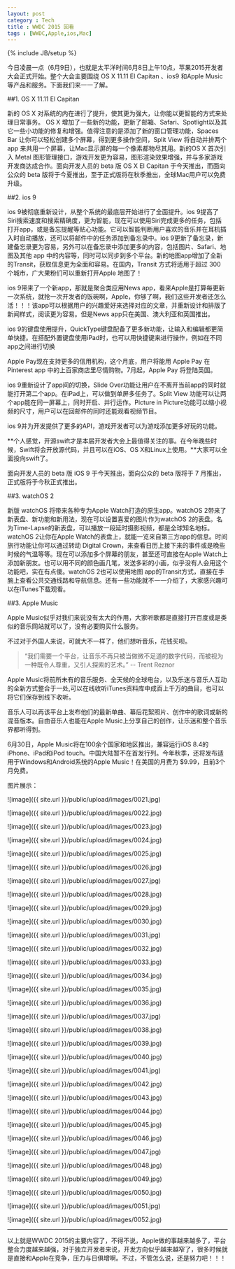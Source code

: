 ```yaml
---
layout: post
category : Tech
title : WWDC 2015 回看
tags : [WWDC,Apple,ios,Mac]
---
```

{% include JB/setup %}


今日凌晨一点（6月9日），也就是太平洋时间6月8日上午10点，苹果2015开发者大会正式开始。整个大会主要围绕 OS X 11.11 El Capitan 、ios9 和Apple Music等产品和服务。下面我们来一一了解。

##1. OS X 11.11 El Capitan

新的 OS X 对系统的内在进行了提升，使其更为强大，让你能以更智能的方式来处理日常事务。 OS X 增加了一些新的功能，更新了邮箱、Safari、Spotlight以及其它一些小功能的修复和增强。值得注意的是添加了新的窗口管理功能，Spaces Bar 让你可以轻松创建多个屏幕，得到更多操作空间，Split View 将自动并排两个 app 来共用一个屏幕，让Mac显示屏的每一个像素都物尽其用。新的OS X 首次引入 Metal 图形管理接口，游戏开发更为容易，图形渲染效果增强，并与多家游戏开发商达成合作。面向开发人员的 beta 版 OS X El Capitan 于今天推出，而面向公众的 beta 版将于今夏推出，至于正式版将在秋季推出，全球Mac用户可以免费升级。

##2. ios 9

ios 9被彻底重新设计，从整个系统的最底层开始进行了全面提升。ios 9提高了Siri搜索速度和搜索精确度，更为智能，现在可以使用Siri完成更多的任务，包括打开app，或是备忘提醒等贴心功能。它可以智能判断用户喜欢的音乐并在耳机插入时自动播放，还可以将邮件中的任务添加到备忘录中。ios 9更新了备忘录，新建备忘录更为容易，另外可以在备忘录中添加更多的内容，包括图片、Safari、地图及其他 app 中的内容等，同时可以同步到多个平台。新的地图app增加了全新的Transit，获取信息更为全面和容易。在国内，Transit 方式将适用于超过 300 个城市，广大果粉们可以重新打开Apple 地图了！

ios 9带来了一个新app，那就是聚合类应用News app，看来Apple是打算每更新一次系统，就抢一次开发者的饭碗啊，Apple，你够了啊，我们这些开发者还怎么活！！！该app可以根据用户的兴趣爱好来选择对应的文章，并重新设计和排版了新闻样式，阅读更为容易。但是News app只在美国、澳大利亚和英国推出。

ios 9的键盘使用提升，QuickType键盘配备了更多新功能，让输入和编辑都更简单快捷。在搭配外置键盘使用iPad时，也可以用快捷键来进行操作，例如在不同app之间进行切换

Apple Pay现在支持更多的信用机构，这个月底，用户将能用 Apple Pay 在 Pinterest app 中的上百家商店里尽情购物。7月起，Apple Pay 将登陆英国。

ios 9重新设计了app间的切换，Slide Over功能让用户在不离开当前app的同时就能打开第二个app。在iPad上，可以做到单屏多任务了。Split View 功能可以让两个app能在同一屏幕上，同时开启、并行运作。Picture in Picture功能可以缩小视频的尺寸，用户可以在回邮件的同时还能观看视频节目。

ios 9并为开发提供了更多的API，游戏开发者可以为游戏添加更多好玩的功能。

**个人感觉，开源swift才是本届开发者大会上最值得关注的事。在今年晚些时候，Swift将会开放源代码，并且可以在iOS、OS X和Linux上使用。**大家可以全面投向swift了。

面向开发人员的 beta 版 iOS 9 于今天推出，面向公众的 beta 版将于 7 月推出，正式版将于今秋正式推出。

##3. watchOS 2

新版 watchOS 将带来各种专为Apple Watch打造的原生app。watchOS 2带来了新表盘、新功能和新用法，现在可以设置喜爱的图片作为watchOS 2的表盘。名为Time-Lapse的新表盘，可以播放一段延时摄影视频，都是全球知名地标。watchOS 2让你在Apple Watch的表盘上，就能一览来自第三方app的信息。时间旅行功能让你可以通过转动 Digital Crown，来查看日历上接下来的事件或是晚些时候的气温等等。现在可以添加多个屏幕的朋友，甚至还可直接在Apple Watch上添加新朋友。也可以用不同的颜色画几笔，发送多彩的小画，似乎没有人会用这个功能吧，实在有点傻。watchOS 2也可以使用地图 app的Transit方式，直接在手腕上查看公共交通线路和导航信息。还有一些功能就不一一介绍了，大家感兴趣可以在iTunes下载观看。

##3. Apple Music

Apple Music似乎对我们来说没有太大的作用，大家听歌都是直接打开百度或是类似的音乐网站就可以了，没有必要购买什么服务。

不过对于外国人来说，可就大不一样了，他们想听音乐，花钱买呗。

> “我们需要一个平台，让音乐不再只被当做微不足道的数字代码，而被视为一种既令人尊重，又引人探索的艺术。”    -- Trent Reznor

Apple Music将前所未有的音乐服务、全天候的全球电台，以及乐迷与音乐人互动的全新方式整合于一处,可以在线收听iTunes资料库中成百上千万的曲目，也可以将它们保存到线下收听。

音乐人可以再该平台上发布他们的最新单曲、幕后花絮照片、创作中的歌词或新的混音版本。自由音乐人也能在Apple Music上分享自己的创作，让乐迷和整个音乐界都听得到。

6月30日，Apple Music将在100余个国家和地区推出，兼容运行iOS 8.4的 iPhone、iPad和iPod touch。中国大陆暂不在首发行列。今年秋季，还将发布适用于Windows和Android系统的Apple Music！在美国的月费为 $9.99，且前3个月免费。

图片展示：

![image]({{ site.url }}/public/upload/images/0021.jpg)

![image]({{ site.url }}/public/upload/images/0022.jpg)

![image]({{ site.url }}/public/upload/images/0023.jpg)

![image]({{ site.url }}/public/upload/images/0024.jpg)

![image]({{ site.url }}/public/upload/images/0025.jpg)

![image]({{ site.url }}/public/upload/images/0026.jpg)

![image]({{ site.url }}/public/upload/images/0027.jpg)

![image]({{ site.url }}/public/upload/images/0028.jpg)

![image]({{ site.url }}/public/upload/images/0029.jpg)

![image]({{ site.url }}/public/upload/images/0030.jpg)

![image]({{ site.url }}/public/upload/images/0031.jpg)

![image]({{ site.url }}/public/upload/images/0032.jpg)

![image]({{ site.url }}/public/upload/images/0033.jpg)

![image]({{ site.url }}/public/upload/images/0034.jpg)

![image]({{ site.url }}/public/upload/images/0035.jpg)

![image]({{ site.url }}/public/upload/images/0036.jpg)

![image]({{ site.url }}/public/upload/images/0037.jpg)

![image]({{ site.url }}/public/upload/images/0038.jpg)

![image]({{ site.url }}/public/upload/images/0039.jpg)

![image]({{ site.url }}/public/upload/images/0040.jpg)

![image]({{ site.url }}/public/upload/images/0041.jpg)

![image]({{ site.url }}/public/upload/images/0042.jpg)

![image]({{ site.url }}/public/upload/images/0043.jpg)

![image]({{ site.url }}/public/upload/images/0044.jpg)

![image]({{ site.url }}/public/upload/images/0045.jpg)

![image]({{ site.url }}/public/upload/images/0046.jpg)

![image]({{ site.url }}/public/upload/images/0047.jpg)

![image]({{ site.url }}/public/upload/images/0048.jpg)

![image]({{ site.url }}/public/upload/images/0049.jpg)

![image]({{ site.url }}/public/upload/images/0050.jpg)

![image]({{ site.url }}/public/upload/images/0051.jpg)

![image]({{ site.url }}/public/upload/images/0052.jpg)

----

以上就是WWDC 2015的主要内容了，不得不说，Apple做的事越来越多了，平台整合力度越来越强，对于独立开发者来说，开发方向似乎越来越窄了，很多时候就是直接和Apple在竞争，压力与日俱增啊。不过，不管怎么说，还是努力吧！！！